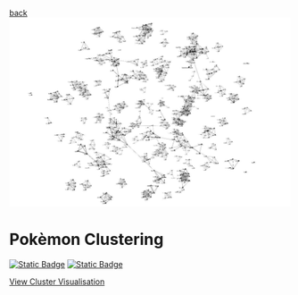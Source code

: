 
[back](/../../../README.md)
![Title](/assets/clustering/BlogPost/pictures/clusterpoketitle.png)
# Pokèmon Clustering
[![Static Badge](https://img.shields.io/badge/Medium-View_on_Medium-%23000000?logo=Medium)](https://medium.com/@georg.vetter.privat) [![Static Badge](https://img.shields.io/badge/GitHub-View_on_GitHub-%23181717?logo=GitHub)](https://github.com/GeorgVetterGit/Pokemon_Clustering)


[View Cluster Visualisation](/assets/clustering/BlogPost/pictures/ClusterViz.html)
